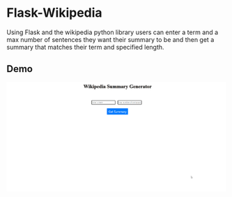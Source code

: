 # Flask-Wikipedia
Using  Flask and the wikipedia python library users can enter a term and a max number of sentences they want their summary to be
 and then get a summary that matches their term and specified length.
## Demo
![](./images/demo.gif)